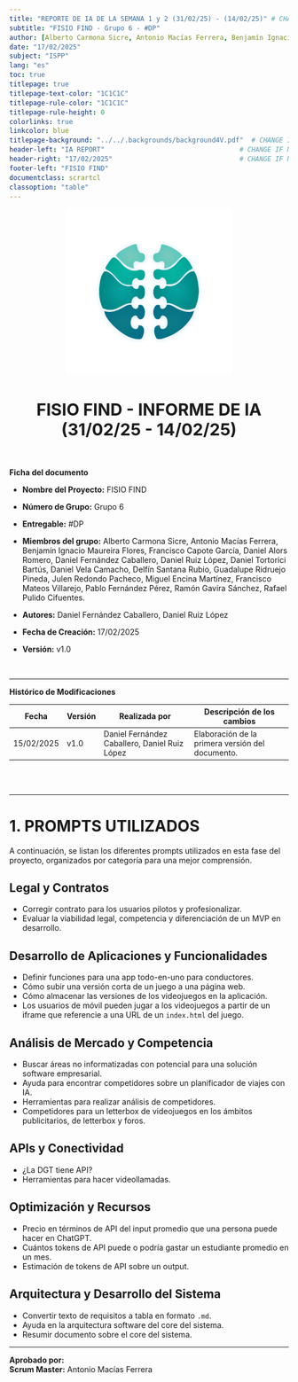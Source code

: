 ```yaml
---
title: "REPORTE DE IA DE LA SEMANA 1 y 2 (31/02/25) - (14/02/25)" # CHANGE IF NEEDED
subtitle: "FISIO FIND - Grupo 6 - #DP"
author: [Alberto Carmona Sicre, Antonio Macías Ferrera, Benjamín Ignacio Maureira Flores, Francisco Capote García, Daniel Alors Romero, Daniel Fernández Caballero, Daniel Ruiz López, Daniel Tortorici Bartús, Daniel Vela Camacho, Delfín Santana Rubio, Guadalupe Ridruejo Pineda, Julen Redondo Pacheco, Miguel Encina Martínez, Francisco Mateo Villalba, Pablo Fernández Pérez, Ramón Gavira Sánchez, Rafael Pulido Cifuentes]                                                # CHANGE IF NEEDED
date: "17/02/2025"
subject: "ISPP"
lang: "es"
toc: true
titlepage: true
titlepage-text-color: "1C1C1C"
titlepage-rule-color: "1C1C1C"
titlepage-rule-height: 0
colorlinks: true
linkcolor: blue
titlepage-background: "../../.backgrounds/background4V.pdf"  # CHANGE IF NEEDED
header-left: "IA REPORT"                                  # CHANGE IF NEEDED
header-right: "17/02/2025"                                # CHANGE IF NEEDED
footer-left: "FISIO FIND"
documentclass: scrartcl
classoption: "table"  
---
```


<!-- COMMENT THIS WHEN EXPORTING TO PDF -->
<p align="center">
  <img src="../../.img/Logo_FisioFind_Verde_sin_fondo.PNG" alt="Logo FisioFind" width="300" />
</p>

<h1 align="center" style="font-size: 30px; font-weight: bold;">
FISIO FIND - INFORME DE IA (31/02/25 - 14/02/25)
</h1>
<!-- COMMENT THIS WHEN EXPORTING TO PDF -->

<br>


**Ficha del documento**

- **Nombre del Proyecto:** FISIO FIND

- **Número de Grupo:** Grupo 6

- **Entregable:** #DP

- **Miembros del grupo:** Alberto Carmona Sicre, Antonio Macías Ferrera, Benjamín Ignacio Maureira Flores, Francisco Capote García, Daniel Alors Romero, Daniel Fernández Caballero, Daniel Ruiz López, Daniel Tortorici Bartús, Daniel Vela Camacho, Delfín Santana Rubio, Guadalupe Ridruejo Pineda, Julen Redondo Pacheco, Miguel Encina Martínez, Francisco Mateos Villarejo, Pablo Fernández Pérez, Ramón Gavira Sánchez, Rafael Pulido Cifuentes.

- **Autores:** Daniel Fernández Caballero, Daniel Ruiz López

- **Fecha de Creación:** 17/02/2025  

- **Versión:** v1.0

<br>


---

**Histórico de Modificaciones**

| Fecha      | Versión | Realizada por   | Descripción de los cambios                       |
| ---------- | ------- | --------------- | ------------------------------------------------ |
| 15/02/2025 | v1.0    | Daniel Fernández Caballero, Daniel Ruiz López | Elaboración de la primera versión del documento. |


<br>

<!-- \newpage -->

<br>

---

# 1. PROMPTS UTILIZADOS  

A continuación, se listan los diferentes prompts utilizados en esta fase del proyecto, organizados por categoría para una mejor comprensión.

## **Legal y Contratos**
- Corregir contrato para los usuarios pilotos y profesionalizar.  
- Evaluar la viabilidad legal, competencia y diferenciación de un MVP en desarrollo.  

## **Desarrollo de Aplicaciones y Funcionalidades**
- Definir funciones para una app todo-en-uno para conductores.  
- Cómo subir una versión corta de un juego a una página web.  
- Cómo almacenar las versiones de los videojuegos en la aplicación.  
- Los usuarios de móvil pueden jugar a los videojuegos a partir de un iframe que referencie a una URL de un `index.html` del juego.  

##  **Análisis de Mercado y Competencia**
-  Buscar áreas no informatizadas con potencial para una solución software empresarial.  
-  Ayuda para encontrar competidores sobre un planificador de viajes con IA.  
-  Herramientas para realizar análisis de competidores.  
-  Competidores para un letterbox de videojuegos en los ámbitos publicitarios, de letterbox y foros.  

##  **APIs y Conectividad**
-  ¿La DGT tiene API?  
-  Herramientas para hacer videollamadas.  

##  **Optimización y Recursos**
- Precio en términos de API del input promedio que una persona puede hacer en ChatGPT.  
- Cuántos tokens de API puede o podría gastar un estudiante promedio en un mes.  
- Estimación de tokens de API sobre un output.  

## **Arquitectura y Desarrollo del Sistema**
- Convertir texto de requisitos a tabla en formato `.md`.  
- Ayuda en la arquitectura software del core del sistema.  
- Resumir documento sobre el core del sistema.  

---

**Aprobado por:**  
**Scrum Master:** Antonio Macías Ferrera  
